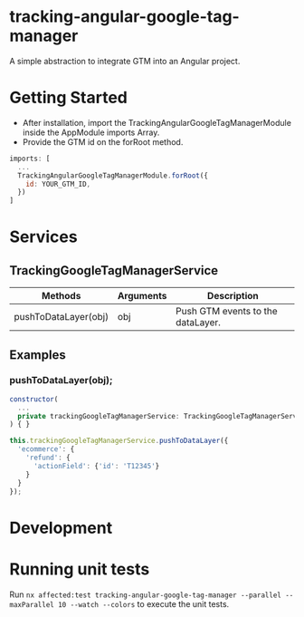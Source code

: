 # tracking-angular-google-tag-manager

A simple abstraction to integrate GTM into an Angular project.

# Getting Started

- After installation, import the TrackingAngularGoogleTagManagerModule inside the AppModule imports Array.
- Provide the GTM id on the forRoot method.

```javascript
imports: [
  ...
  TrackingAngularGoogleTagManagerModule.forRoot({
    id: YOUR_GTM_ID,
  })
]
```

# Services

## TrackingGoogleTagManagerService

| Methods                | Arguments           | Description                              |
| ---------------------- | ------------------- | ---------------------------------------- |
| pushToDataLayer(obj)   | obj<GtmEvent>       | Push GTM events to the dataLayer.        |


## Examples

### pushToDataLayer(obj);

```javascript
constructor(
  ...
  private trackingGoogleTagManagerService: TrackingGoogleTagManagerService,
) { }
```

```javascript
this.trackingGoogleTagManagerService.pushToDataLayer({
  'ecommerce': {
    'refund': {
      'actionField': {'id': 'T12345'}
    }
  }
});
```

# Development

# Running unit tests

Run `nx affected:test tracking-angular-google-tag-manager --parallel --maxParallel 10 --watch --colors` to execute the unit tests.
